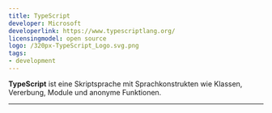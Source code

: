 ```yaml
---
title: TypeScript
developer: Microsoft
developerlink: https://www.typescriptlang.org/
licensingmodel: open source
logo: /320px-TypeScript_Logo.svg.png
tags:
- development
---
```

__TypeScript__ ist eine Skriptsprache mit Sprachkonstrukten wie Klassen, Vererbung, Module und anonyme Funktionen.

---
